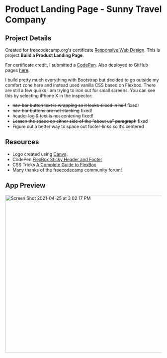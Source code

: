 # Product Landing Page - Sunny Travel Company

## Project Details
Created for freecodecamp.org's certificate [Responsive Web Design](https://www.freecodecamp.org/learn/responsive-web-design/). 
This is project <b>Build a Product Landing Page</b>. 

For certificate credit, I submitted a [CodePen](https://codepen.io/hilbug/full/bGgQMqM). 
Also deployed to GitHub pages [here](https://hilbug.github.io/freecodecamp-product-landing-page/).

I build pretty much everything with Bootstrap but decided to go outside my comfort zone here and instead used vanilla CSS based on Flexbox. 
There are still a few quirks I am trying to iron out for small screens. You can see this by selecting iPhone X in the inspector:
* ~~nav-bar button text is wrapping so it looks sliced in half~~ fixed!
* ~~nav-bar buttons are not stacking~~ fixed!
* ~~header log & text is not centering~~ fixed!
* ~~Lessen the space on either side of the “about us” paragraph~~ fixed
* Figure out a better way to space out footer-links so it’s centered

## Resources
* Logo created using [Canva](https://www.canva.com/).
* CodePen [FlexBox Sticky Header and Footer](https://codepen.io/5am/pen/xNXOGx)
* CSS Tricks [A Complete Guide to FlexBox](https://css-tricks.com/snippets/css/a-guide-to-flexbox/)
* Many thanks of the freecodecamp community forum!

## App Preview
<img width="508" alt="Screen Shot 2021-04-25 at 3 02 17 PM" src="https://user-images.githubusercontent.com/65197724/116005951-3e7f1680-a5d7-11eb-9465-07ff3e728042.png">


